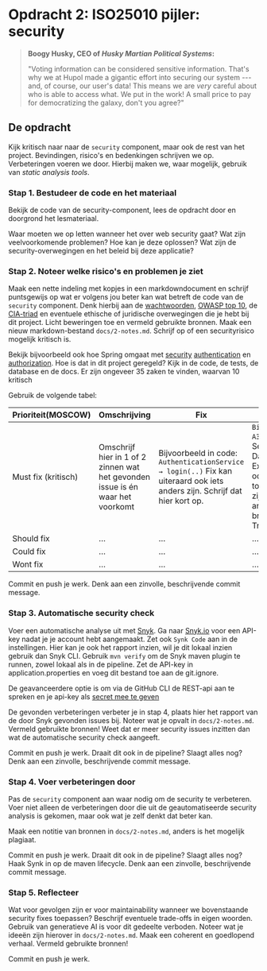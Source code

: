 # Opdracht 2: ISO25010 pijler: security


> __Boogy Husky, CEO of *Husky Martian Political Systems*:__
>
> "Voting information can be considered sensitive information.
> That's why we at Hupol made a gigantic effort
> into securing our system --- and, of course, our user's data!
> This means we are *very* careful about who is able to access what.
> We put in the work!
> A small price to pay for democratizing the galaxy, don't you agree?"

## De opdracht
Kijk kritisch naar naar de `security` component, maar ook de rest van het project.
Bevindingen, risico's en bedenkingen schrijven we op. Verbeteringen voeren we door.
Hierbij maken we, waar mogelijk, gebruik van *static analysis tools*.


### Stap 1. Bestudeer de code en het materiaal

Bekijk de code van de security-component, lees de opdracht door en doorgrond het lesmateriaal.

Waar moeten we op letten wanneer het over web security gaat?
Wat zijn veelvoorkomende problemen? Hoe kan je deze oplossen?
Wat zijn de security-overwegingen en het beleid bij deze applicatie?

### Stap 2. Noteer welke risico's en problemen je ziet

Maak een nette indeling met kopjes in een markdowndocument en schrijf puntsgewijs op wat er volgens jou beter kan
wat betreft de code van de `security` component. Denk hierbij aan de
[wachtwoorden](https://cheatsheetseries.owasp.org/cheatsheets/Password_Storage_Cheat_Sheet.html),
[OWASP top 10](https://owasp.org/www-project-top-ten/),
de [CIA-triad](https://www.fortinet.com/resources/cyberglossary/cia-triad)
en eventuele ethische of juridische overwegingen die je hebt
bij dit project.
Licht beweringen toe en vermeld gebruikte bronnen. Maak een nieuw markdown-bestand
`docs/2-notes.md`. Schrijf op of een securityrisico mogelijk kritisch is.

Bekijk bijvoorbeeld ook hoe Spring omgaat met
[security](https://spring.io/guides/topicals/spring-security-architecture/)
[authentication](https://www.baeldung.com/spring-security-basic-authentication)
en [authorization](https://www.baeldung.com/role-and-privilege-for-spring-security-registration).
Hoe is dat in dit project geregeld? Kijk in de code, de tests, de database en de docs. Er zijn ongeveer 35 zaken te vinden, waarvan 10 kritisch

Gebruik de volgende tabel:

| Prioriteit(MOSCOW)  | Omschrijving                                                                   | Fix                                                                                                                         | OWASP                                                                                                                   |
|---------------------|--------------------------------------------------------------------------------|-----------------------------------------------------------------------------------------------------------------------------|-------------------------------------------------------------------------------------------------------------------------|
| Must fix (kritisch) | Omschrijf hier in 1 of 2 zinnen wat het gevonden issue is én waar het voorkomt | Bijvoorbeeld in code: `AuthenticationService → login(..)` Fix kan uiteraard ook iets anders zijn. Schrijf dat hier kort op. | `Bijvoorbeeld: A3:2017` - Sensitive Data Exposure Kan ook niet van toepassing zijn of een andere bron(CIA Triad, Snyk). |
| Should fix          | …                                                                              | …                                                                                                                           | …                                                                                                                       |
| Could fix           | …                                                                              | …                                                                                                                           | …                                                                                                                       |
| Wont fix            | …                                                                              | …                                                                                                                           | …                                                                                                                       |

Commit en push je werk.
Denk aan een zinvolle, beschrijvende commit message.

### Stap 3. Automatische security check

Voer een automatische analyse uit met [Snyk](https://docs.snyk.io/integrate-with-snyk/snyk-ci-cd-integrations/maven-plugin-integration-with-snyk).
Ga naar [Snyk.io](https://app.snyk.io/account) voor een API-key nadat je je account hebt aangemaakt. Zet ook `Synk Code` aan in de instellingen.
Hier kan je ook het rapport inzien, wil je dit lokaal inzien gebruik dan Snyk CLI.
Gebruik `mvn verify` om de Snyk maven plugin te runnen, zowel lokaal als in de pipeline.
Zet de API-key in application.properties en voeg dit bestand toe aan de git.ignore.

De geavanceerdere optie is om via de GitHub CLI de REST-api aan te spreken en je api-key als [secret mee te geven ](https://devopsjournal.io/blog/2022/11/02/GitHub-secrets-without-admin-rights)

De gevonden verbeteringen verbeter je in stap 4, plaats hier het rapport van de door Snyk gevonden issues bij.
Noteer wat je opvalt in `docs/2-notes.md`.
Vermeld gebruikte bronnen! Weet dat er meer security issues inzitten dan wat de automatische security check aangeeft.

Commit en push je werk. Draait dit ook in de pipeline? Slaagt alles nog?
Denk aan een zinvolle, beschrijvende commit message.

### Stap 4. Voer verbeteringen door
Pas de `security` component aan waar nodig om de security te verbeteren.
Voer niet alleen de verbeteringen door die uit de geautomatiseerde
security analysis is gekomen, maar ook wat je zelf denkt dat beter kan.

Maak een notitie van bronnen in `docs/2-notes.md`, anders is het mogelijk plagiaat.

Commit en push je werk. Draait dit ook in de pipeline? Slaagt alles nog? Haak Synk in op de maven lifecycle.
Denk aan een zinvolle, beschrijvende commit message.

### Stap 5. Reflecteer
Wat voor gevolgen zijn er voor maintainability wanneer we bovenstaande security fixes toepassen? Beschrijf eventuele trade-offs in eigen woorden. Gebruik van generatieve AI is voor dit gedeelte verboden.
Noteer wat je ideeën zijn hierover in `docs/2-notes.md`. Maak een coherent en goedlopend verhaal.
Vermeld gebruikte bronnen!

Commit en push je werk.
